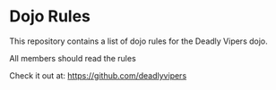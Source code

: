 Dojo Rules
==========

This repository contains a list of dojo rules for the Deadly Vipers dojo.

All members should read the rules

Check it out at: https://github.com/deadlyvipers

